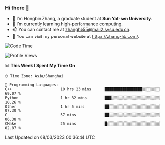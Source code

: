 ### Hi there 👋

- 🔭 I’m Hongbin Zhang, a graduate student at **Sun Yat-sen University**.
- 🌱 I’m currently learning high-performance computing.
- 📫 You can contact me at zhanghb55@mail2.sysu.edu.cn.
- 👀 You can visit my personal website at https://zhang-hb.com/.

<!--START_SECTION:waka-->
![Code Time](http://img.shields.io/badge/Code%20Time-85%20hrs%204%20mins-blue)

![Profile Views](http://img.shields.io/badge/Profile%20Views-1-blue)

📊 **This Week I Spent My Time On** 

```text
🕑︎ Time Zone: Asia/Shanghai

💬 Programming Languages: 
C++                      10 hrs 23 mins      █████████████████░░░░░░░░   69.07 % 
Python                   1 hr 32 mins        ███░░░░░░░░░░░░░░░░░░░░░░   10.26 % 
Other                    1 hr 5 mins         ██░░░░░░░░░░░░░░░░░░░░░░░   07.30 % 
C                        57 mins             ██░░░░░░░░░░░░░░░░░░░░░░░   06.38 % 
CMake                    25 mins             █░░░░░░░░░░░░░░░░░░░░░░░░   02.87 % 
```


 Last Updated on 08/03/2023 00:36:44 UTC
<!--END_SECTION:waka-->